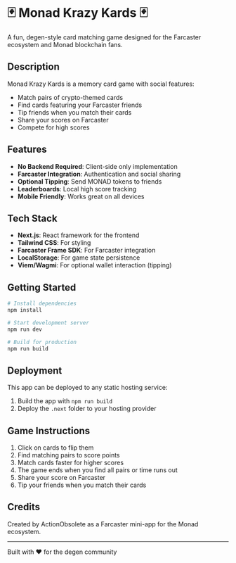 # 🃏 Monad Krazy Kards 🃏

A fun, degen-style card matching game designed for the Farcaster ecosystem and Monad blockchain fans.

## Description

Monad Krazy Kards is a memory card game with social features:

- Match pairs of crypto-themed cards
- Find cards featuring your Farcaster friends
- Tip friends when you match their cards
- Share your scores on Farcaster
- Compete for high scores

## Features

- **No Backend Required**: Client-side only implementation
- **Farcaster Integration**: Authentication and social sharing
- **Optional Tipping**: Send MONAD tokens to friends
- **Leaderboards**: Local high score tracking
- **Mobile Friendly**: Works great on all devices

## Tech Stack

- **Next.js**: React framework for the frontend
- **Tailwind CSS**: For styling
- **Farcaster Frame SDK**: For Farcaster integration
- **LocalStorage**: For game state persistence
- **Viem/Wagmi**: For optional wallet interaction (tipping)

## Getting Started

```bash
# Install dependencies
npm install

# Start development server
npm run dev

# Build for production
npm run build
```

## Deployment

This app can be deployed to any static hosting service:

1. Build the app with `npm run build`
2. Deploy the `.next` folder to your hosting provider

## Game Instructions

1. Click on cards to flip them
2. Find matching pairs to score points
3. Match cards faster for higher scores
4. The game ends when you find all pairs or time runs out
5. Share your score on Farcaster
6. Tip your friends when you match their cards

## Credits

Created by ActionObsolete as a Farcaster mini-app for the Monad ecosystem.

---

Built with ❤️ for the degen community
